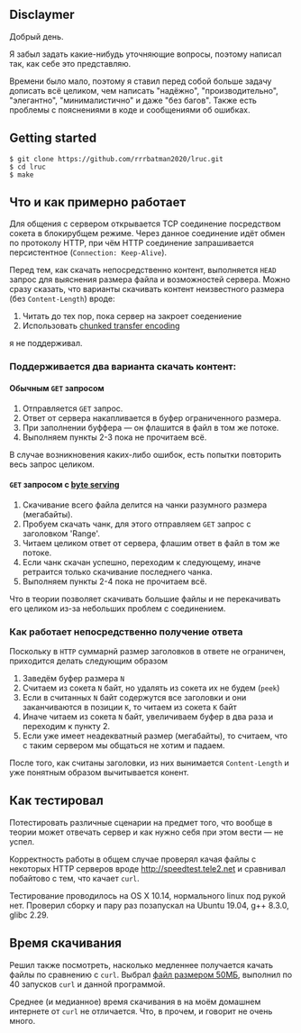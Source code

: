 ## Disclaymer

Добрый день.

Я забыл задать какие-нибудь уточняющие вопросы, поэтому написал так, как себе это представляю.

Времени было мало, поэтому я ставил перед собой больше задачу дописать всё целиком, чем написать "надёжно", "производительно", "элегантно", "минималистично" и даже "без багов". Также есть проблемы с пояснениями в коде и сообщениями об ошибках.

## Getting started
```
$ git clone https://github.com/rrrbatman2020/lruc.git
$ cd lruc
$ make
```

## Что и как примерно работает

Для общения с сервером открывается TCP соединение посредством сокета в блокирубщем режиме.
Через данное соединение идёт обмен по протоколу HTTP, при чём HTTP соединение запрашивается персистентное (`Connection: Keep-Alive`).

Перед тем, как скачать непосредственно контент, выполняется `HEAD` запрос для выяснения размера файла и возможностей сервера.
Можно сразу сказать, что варианты скачивать контент неизвестного размера (без `Content-Length`) вроде:
1. Читать до тех пор, пока сервер на закроет соедениение
2. Использовать [chunked transfer encoding](https://en.wikipedia.org/wiki/Chunked_transfer_encoding)

я не поддерживал.

### Поддерживается два варианта скачать контент:
#### Обычным `GET` запросом

1. Отправляется `GET` запрос. 
2. Ответ от сервера накапливается в буфер ограниченного размера.
3. При заполнении буффера — он флашится в файл в том же потоке.
4. Выполняем пункты 2-3 пока не прочитаем всё.

В случае возникновения каких-либо ошибок, есть попытки повторить весь запрос целиком.

#### `GET` запросом с [byte serving](https://en.wikipedia.org/wiki/Byte_serving)

1. Скачивание всего файла делится на чанки разумного размера (мегабайты).
2. Пробуем скачать чанк, для этого отправляем `GET` запрос с заголовком 'Range'. 
3. Читаем целиком ответ от сервера, флашим ответ в файл в том же потоке.
4. Если чанк скачан успешно, переходим к следующему, иначе ретраится только скачивание последнего чанка.
5. Выполняем пункты 2-4 пока не прочитаем всё.

Что в теории позволяет скачивать большие файлы и не перекачивать его целиком из-за небольших проблем с соединением.

### Как работает непосредственно получение ответа 

Поскольку в `HTTP` суммарнй размер заголовков в ответе не ограничен, приходится делать следующим образом
1. Заведём буфер размера `N`
2. Считаем из сокета `N` байт, но удалять из сокета их не будем (`peek`)
3. Если в считанных `N` байт содержутся все заголовки и они заканчиваются в позиции `K`, то читаем из сокета `K` байт
4. Иначе читаем из сокета `N` байт, увеличиваем буфер в два раза и переходим к пункту 2.
5. Если уже имеет неадекватный размер (мегабайты), то считаем, что с таким сервером мы общаться не хотим и падаем.

После того, как считаны заголовки, из них вынимается `Content-Length` и уже понятным образом вычитывается конент.

## Как тестировал

Потестировать различные сценарии на предмет того, что вообще в теории может отвечать сервер и как нужно себя при этом вести — не успел.

Корректность работы в общем случае проверял качая файлы с некоторых HTTP серверов вроде http://speedtest.tele2.net и сравнивал побайтово с тем, что качает `curl`.

Тестирование проводилось на OS X 10.14, нормального linux под рукой нет.
Проверил сборку и пару раз позапускал на Ubuntu 19.04, g++ 8.3.0, glibc 2.29.

## Время скачивания

Решил также посмотреть, насколько медленнее получается качать файлы по сравнению с `curl`.
Выбрал [файл размером 50МБ](http://speedtest.tele2.net/50MB.zip), выполнил по 40 запусков `curl` и данной программой.

Среднее (и медианное) время скачивания в на моём домашнем интернете от `curl` не отличается.
Что, в прочем, и говорит не очень много.
